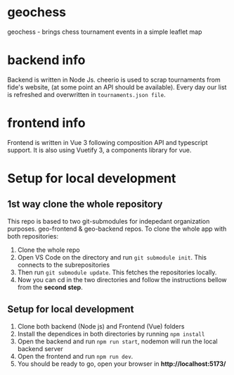 # geochess
geochess - brings chess tournament events in a simple leaflet map

# backend info

Backend is written in Node Js.
cheerio is used to scrap tournaments from fide's website, (at some point an API should be available).
Every day our list is refreshed and overwritten in `tournaments.json file`.

# frontend info

Frontend is written in Vue 3 following composition API and typescript support. It is also using Vuetify 3, a components library for vue.
# Setup for local development

## 1st way clone the whole repository
This repo is based to two git-submodules for indepedant organization purposes. geo-frontend & geo-backend repos.
To clone the whole app with both repositories:
1. Clone the whole repo
2. Open VS Code on the directory and run `git submodule init`. This connects to the subrepositories
3. Then run `git submodule update`. This fetches the repositories locally.
4. Now you can cd in the two directories and follow the instructions bellow from the **second step**.

## Setup for local development

1. Clone both backend (Node js) and Frontend (Vue) folders
2. Install the dependices in both directories by running `npm install`
3. Open the backend and run `npm run start`, nodemon will run the local backend server
4. Open the frontend and run `npm run dev`.
5. You should be ready to go, open your browser in  **http://localhost:5173/**
